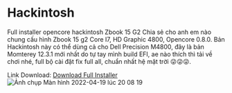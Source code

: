 # Hackintosh
Full installer opencore hackintosh Zbook 15 G2
Chia sẻ cho anh em nào chung cấu hình Zbook 15 g2 Core I7, HD Graphic 4800, Opencore 0.8.0. Bản Hackintosh này có thể dùng cả cho Dell Precision M4800, đây là bản Momterey 12.3.1 mới nhất do tự tay mình build EFI, ae nào thích thì tải về chơi nhé, full bộ cài đặt fix full all, chuẩn nhất hệ mặt trời 😜😜😜.

Link Download: [Download Full Installer](https://drive.google.com/file/d/1Q1nJMxKgGs0tKpfgBleVuOzEqfZYEJsc/view?usp=sharing)
![Ảnh chụp Màn hình 2022-04-19 lúc 20 08 19](https://user-images.githubusercontent.com/103987160/164011351-e9e4e863-4909-4685-b715-514aeca88018.png)
